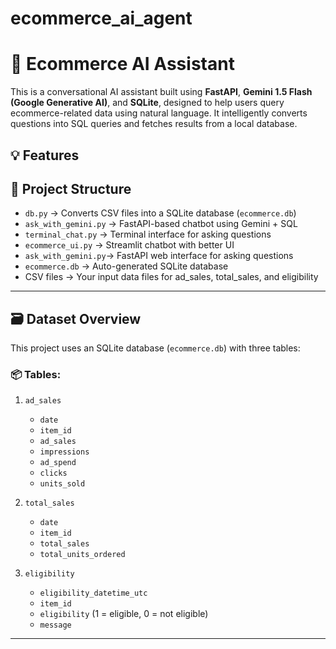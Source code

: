 # ecommerce_ai_agent
# 🧠 Ecommerce AI Assistant

This is a conversational AI assistant built using **FastAPI**, **Gemini 1.5 Flash (Google Generative AI)**, and **SQLite**, designed to help users query ecommerce-related data using natural language. It intelligently converts questions into SQL queries and fetches results from a local database.

## 💡 Features

## 📂 Project Structure

- `db.py` → Converts CSV files into a SQLite database (`ecommerce.db`)
- `ask_with_gemini.py` → FastAPI-based chatbot using Gemini + SQL
- `terminal_chat.py` → Terminal interface for asking questions
- `ecommerce_ui.py` → Streamlit chatbot with better UI
- `ask_with_gemini.py`→ FastAPI web interface for asking questions
- `ecommerce.db` → Auto-generated SQLite database
- CSV files → Your input data files for ad_sales, total_sales, and eligibility

---

## 🗃️ Dataset Overview

This project uses an SQLite database (`ecommerce.db`) with three tables:

### 📦 Tables:

1. `ad_sales`
   - `date`
   - `item_id`
   - `ad_sales`
   - `impressions`
   - `ad_spend`
   - `clicks`
   - `units_sold`

2. `total_sales`
   - `date`
   - `item_id`
   - `total_sales`
   - `total_units_ordered`

3. `eligibility`
   - `eligibility_datetime_utc`
   - `item_id`
   - `eligibility` (1 = eligible, 0 = not eligible)
   - `message`

---

